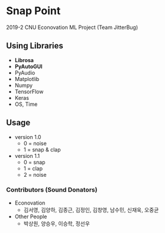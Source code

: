 # Snap Point  
2019-2 CNU Econovation ML Project (Team JitterBug) 

## Using Libraries
- **Librosa**
- **PyAutoGUI**
- PyAudio
- Matplotlib
- Numpy
- TensorFlow
- Keras
- OS, Time

## Usage
- version 1.0
  - 0 = noise
  - 1 = snap & clap
- version 1.1
  - 0 = snap
  - 1 = clap
  - 2 = noise

### Contributors (Sound Donators)
- Econovation
  - 김서영, 김양하, 김종근, 김정인, 김창영, 남수민, 신재욱, 오중균
- Other People
  - 박상원, 양승우, 이승학, 정선우
